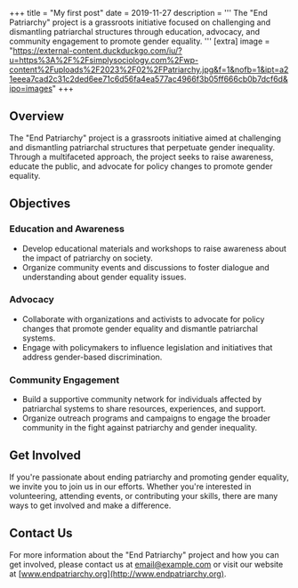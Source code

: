 +++
title = "My first post"
date = 2019-11-27
description = '''
The "End Patriarchy" project is a grassroots initiative focused on challenging and dismantling patriarchal structures through education, advocacy, and community engagement to promote gender equality.
'''
[extra]
image = "https://external-content.duckduckgo.com/iu/?u=https%3A%2F%2Fsimplysociology.com%2Fwp-content%2Fuploads%2F2023%2F02%2FPatriarchy.jpg&f=1&nofb=1&ipt=a21eeea7cad2c31c2ded6ee71c6d56fa4ea577ac4966f3b05ff666cb0b7dcf6d&ipo=images"
+++

## Overview

The "End Patriarchy" project is a grassroots initiative aimed at challenging and dismantling patriarchal structures that perpetuate gender inequality. Through a multifaceted approach, the project seeks to raise awareness, educate the public, and advocate for policy changes to promote gender equality.

## Objectives

### Education and Awareness

- Develop educational materials and workshops to raise awareness about the impact of patriarchy on society.
- Organize community events and discussions to foster dialogue and understanding about gender equality issues.

### Advocacy

- Collaborate with organizations and activists to advocate for policy changes that promote gender equality and dismantle patriarchal systems.
- Engage with policymakers to influence legislation and initiatives that address gender-based discrimination.

### Community Engagement

- Build a supportive community network for individuals affected by patriarchal systems to share resources, experiences, and support.
- Organize outreach programs and campaigns to engage the broader community in the fight against patriarchy and gender inequality.

## Get Involved

If you're passionate about ending patriarchy and promoting gender equality, we invite you to join us in our efforts. Whether you're interested in volunteering, attending events, or contributing your skills, there are many ways to get involved and make a difference.

## Contact Us

For more information about the "End Patriarchy" project and how you can get involved, please contact us at [email@example.com](mailto:email@example.com) or visit our website at [www.endpatriarchy.org](http://www.endpatriarchy.org).
